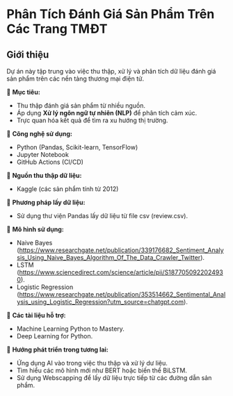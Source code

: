 #  Phân Tích Đánh Giá Sản Phẩm Trên Các Trang TMĐT  

##  Giới thiệu  
Dự án này tập trung vào việc thu thập, xử lý và phân tích dữ liệu đánh giá sản phẩm trên các nền tảng thương mại điện tử.  


🔹 **Mục tiêu:**  
- Thu thập đánh giá sản phẩm từ nhiều nguồn.  
- Áp dụng **Xử lý ngôn ngữ tự nhiên (NLP)** để phân tích cảm xúc.  
- Trực quan hóa kết quả để tìm ra xu hướng thị trường.  


🔹 **Công nghệ sử dụng:**  
- Python  (Pandas, Scikit-learn, TensorFlow)  
- Jupyter Notebook   
- GitHub Actions  (CI/CD)


🔹 **Nguồn thu thập dữ liệu:**
- Kaggle (các sản phẩm tính từ 2012)


🔹 **Phương pháp lấy dữ liệu:**
- Sử dụng thư viện Pandas lấy dữ liệu từ file csv (review.csv).


🔹 **Mô hình sử dụng:**
- Naive Bayes (https://www.researchgate.net/publication/339176682_Sentiment_Analysis_Using_Naive_Bayes_Algorithm_Of_The_Data_Crawler_Twitter).
- LSTM (https://www.sciencedirect.com/science/article/pii/S1877050922024930).
- Logistic Regression (https://www.researchgate.net/publication/353514662_Sentimental_Analysis_using_Logistic_Regression?utm_source=chatgpt.com).


🔹 **Các tài liệu hỗ trợ:**
- Machine Learning Python to Mastery.
- Deep Learning for Python.


🔹 **Hướng phát triển trong tương lai:**
- Ứng dụng AI vào trong việc thu thập và xử lý dư liệu.
- Tìm hiểu các mô hình mới như BERT hoặc biến thể BiLSTM.
- Sử dụng Webscapping để lấy dữ liệu trực tiếp từ các đường dẫn sản phẩm.



